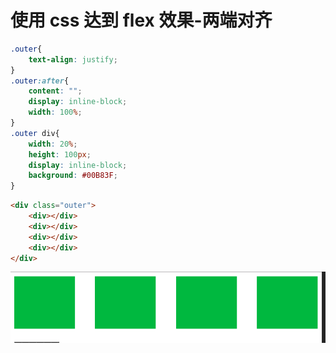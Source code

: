 # 使用 css 达到 flex 效果-两端对齐

```css
.outer{
    text-align: justify;
}
.outer:after{
    content: "";
    display: inline-block;
    width: 100%;
}
.outer div{
    width: 20%;
    height: 100px;
    display: inline-block;
    background: #00B83F;
}
```

```html
<div class="outer">
    <div></div>
    <div></div>
    <div></div>
    <div></div>
</div>
```

![xiaoguo](/assets/xiaoguo.png "xiaoguo")
